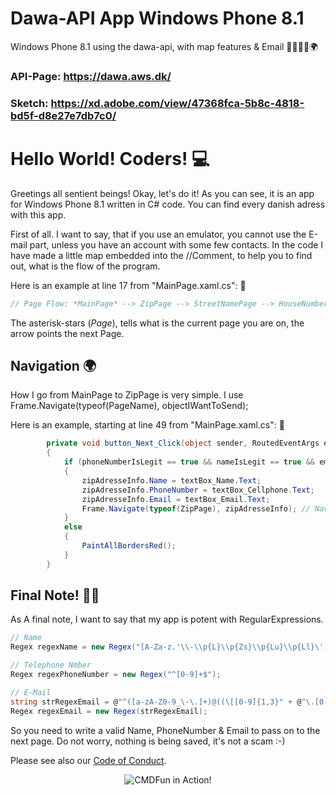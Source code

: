 # Dawa-API App Windows Phone 8.1
Windows Phone 8.1 using the dawa-api, with map features &amp; Email 📧📜📲📄🌍

### API-Page: https://dawa.aws.dk/

### Sketch: https://xd.adobe.com/view/47368fca-5b8c-4818-bd5f-d8e27e7db7c0/

# Hello World! Coders! 💻

Greetings all sentient beings! Okay, let's do it! As you can see, it is an app for Windows Phone 8.1 written in C# code.
You can find every danish adress with this app. 

First of all. 
I want to say, that if you use an emulator, you cannot use the E-mail part, unless you have an account with some few contacts.
In the code I have made a little map embedded into the //Comment, to help you to find out, what is the flow of the program.


Here is an example at line 17 from "MainPage.xaml.cs": 👀
```csharp
// Page Flow: *MainPage* --> ZipPage --> StreetNamePage --> HouseNumberingPage --> MapPage
```
The asterisk-stars (*Page*), tells what is the current page you are on, the arrow points the next Page.


## Navigation  🌍

How I go from MainPage to ZipPage is very simple. I use Frame.Navigate(typeof(PageName), objectIWantToSend);


Here is an example, starting at line 49 from "MainPage.xaml.cs": 👀
```csharp
        private void button_Next_Click(object sender, RoutedEventArgs e)
        {
            if (phoneNumberIsLegit == true && nameIsLegit == true && emailIsLegit == true)
            {
                zipAdresseInfo.Name = textBox_Name.Text;
                zipAdresseInfo.PhoneNumber = textBox_Cellphone.Text;
                zipAdresseInfo.Email = textBox_Email.Text;
                Frame.Navigate(typeof(ZipPage), zipAdresseInfo); // Navigate to the next page.
            }
            else
            {
                PaintAllBordersRed();
            }
        }
```
## Final Note! 📜📌

As A final note, I want to say that my app is potent with RegularExpressions.
```csharp
// Name
Regex regexName = new Regex("[A-Za-z.'\\-\\p{L}\\p{Zs}\\p{Lu}\\p{Ll}\']+$");

// Telephone Nmber
Regex regexPhoneNumber = new Regex("^[0-9]+$");

// E-Mail
string strRegexEmail = @"^([a-zA-Z0-9_\-\.]+)@((\[[0-9]{1,3}" + @"\.[0-9]{1,3}\.[0-9]{1,3}\.)|(([a-zA-Z0-9\-]+\" + @".)+))([a-zA-Z]{2,4}|[0-9]{1,3})(\]?)$";
Regex regexEmail = new Regex(strRegexEmail); 
```
So you need to write a valid Name, PhoneNumber & Email to pass on to the next page.
Do not worry, nothing is being saved, it's not a scam :-)

Please see also our [Code of Conduct](CODE_OF_CONDUCT.md).
<p align="center">
  <img alt="CMDFun in Action!" src="http://www.windowsteca.net/wp-content/uploads/2014/03/WindowsPhone8-1.jpg">
</p>
